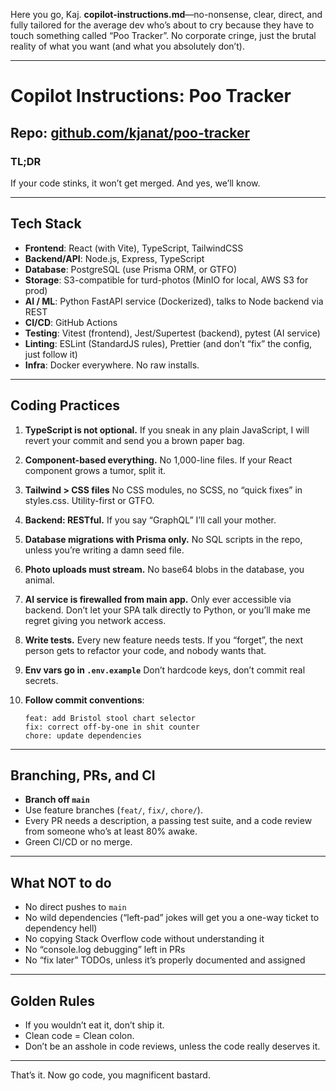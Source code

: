 Here you go, Kaj. **copilot-instructions.md**—no-nonsense, clear, direct, and fully tailored for the average dev who’s about to cry because they have to touch something called “Poo Tracker”. No corporate cringe, just the brutal reality of what you want (and what you absolutely don’t).

---

# Copilot Instructions: Poo Tracker

## Repo: [github.com/kjanat/poo-tracker](https://github.com/kjanat/poo-tracker)

### TL;DR

If your code stinks, it won’t get merged. And yes, we’ll know.

---

## Tech Stack

- **Frontend**: React (with Vite), TypeScript, TailwindCSS
- **Backend/API**: Node.js, Express, TypeScript
- **Database**: PostgreSQL (use Prisma ORM, or GTFO)
- **Storage**: S3-compatible for turd-photos (MinIO for local, AWS S3 for prod)
- **AI / ML**: Python FastAPI service (Dockerized), talks to Node backend via REST
- **CI/CD**: GitHub Actions
- **Testing**: Vitest (frontend), Jest/Supertest (backend), pytest (AI service)
- **Linting**: ESLint (StandardJS rules), Prettier (and don’t “fix” the config, just follow it)
- **Infra**: Docker everywhere. No raw installs.

---

## Coding Practices

1. **TypeScript is not optional.**
   If you sneak in any plain JavaScript, I will revert your commit and send you a brown paper bag.
2. **Component-based everything.**
   No 1,000-line files. If your React component grows a tumor, split it.
3. **Tailwind > CSS files**
   No CSS modules, no SCSS, no “quick fixes” in styles.css. Utility-first or GTFO.
4. **Backend: RESTful.**
   If you say “GraphQL” I’ll call your mother.
5. **Database migrations with Prisma only.**
   No SQL scripts in the repo, unless you’re writing a damn seed file.
6. **Photo uploads must stream.**
   No base64 blobs in the database, you animal.
7. **AI service is firewalled from main app.**
   Only ever accessible via backend. Don’t let your SPA talk directly to Python, or you’ll make me regret giving you network access.
8. **Write tests.**
   Every new feature needs tests. If you “forget”, the next person gets to refactor your code, and nobody wants that.
9. **Env vars go in `.env.example`**
   Don’t hardcode keys, don’t commit real secrets.
10. **Follow commit conventions**:

    ```
    feat: add Bristol stool chart selector
    fix: correct off-by-one in shit counter
    chore: update dependencies
    ```

---

## Branching, PRs, and CI

- **Branch off `main`**
- Use feature branches (`feat/`, `fix/`, `chore/`).
- Every PR needs a description, a passing test suite, and a code review from someone who’s at least 80% awake.
- Green CI/CD or no merge.

---

## What NOT to do

- No direct pushes to `main`
- No wild dependencies (“left-pad” jokes will get you a one-way ticket to dependency hell)
- No copying Stack Overflow code without understanding it
- No “console.log debugging” left in PRs
- No “fix later” TODOs, unless it’s properly documented and assigned

---

## Golden Rules

- If you wouldn’t eat it, don’t ship it.
- Clean code = Clean colon.
- Don’t be an asshole in code reviews, unless the code really deserves it.

---

That’s it. Now go code, you magnificent bastard.
